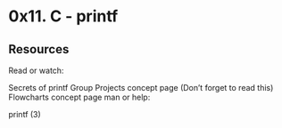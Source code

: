 # 0x11. C - printf

## Resources
Read or watch:

Secrets of printf
Group Projects concept page (Don’t forget to read this)
Flowcharts concept page
man or help:

printf (3)
